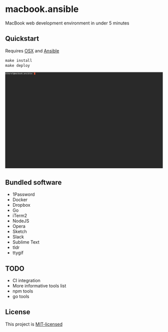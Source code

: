 # macbook.ansible

MacBook web development environment in under 5 minutes

## Quickstart

Requires [OSX](https://www.apple.com/macos/sierra/) and
[Ansible](http://docs.ansible.com/ansible/intro_installation.html)

    make install
    make deploy

![Demo](demo.gif)

## Bundled software

- 1Password
- Docker
- Dropbox
- Go
- iTerm2
- NodeJS
- Opera
- Sketch
- Slack
- Sublime Text
- tldr
- ttygif

## TODO

- CI integration
- More informative tools list
- npm tools
- go tools

## License

This project is [MIT-licensed](https://opensource.org/licenses/MIT)